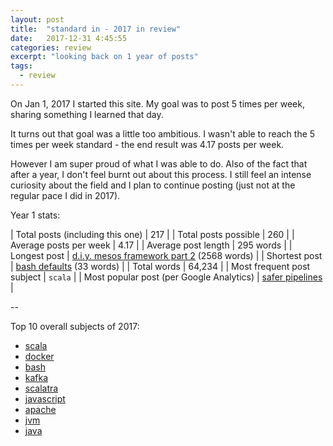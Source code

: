 ```yaml
---
layout: post
title:  "standard in - 2017 in review"
date:   2017-12-31 4:45:55
categories: review
excerpt: "looking back on 1 year of posts"
tags:
  - review
---
```


On Jan 1, 2017 I started this site.  My goal was to post 5 times per week, sharing something I learned that day.

It turns out that goal was a little too ambitious.  I wasn't able to reach the 5 times per week standard - the end result was 4.17 posts per week.  

However I am super proud of what I was able to do.  Also of the fact that after a year, I don't feel burnt out about this process.  I still feel an intense curiosity about the field and I plan to continue posting (just not at the regular pace I did in 2017).

Year 1 stats:

| Total posts (including this one) | 217 |
| Total posts possible | 260  |
| Average posts per week | 4.17 |
| Average post length | 295 words |
| Longest post | [d.i.y. mesos framework part 2](/environment/2017/10/25/diy-mesos-framework-part-2.html) (2568 words) |
| Shortest post | [bash defaults](/tools/2017/06/15/bash-defaults.html) (33 words) |
| Total words | 64,234 |
| Most frequent post subject | `scala` |
| Most popular post (per Google Analytics) | [safer pipelines](/tools/2017/08/18/safer-pipelines.html) |

--

Top 10 overall subjects of 2017:

* [scala](/search?term=scala)
* [docker](/search?term=docker)
* [bash](/search?term=bash)
* [kafka](/search?term=kafka)
* [scalatra](/search?term=scalatra)
* [javascript](/search?term=javascript)
* [apache](/search?term=apache)
* [jvm](/search?term=jvm)
* [java](/search?term=java)

<style>
table {
    border-collapse: collapse;
    border-spacing: 0;
    border:2px solid #000000;
}

th {
    border:2px solid #000000;
    padding: 5px;
}

td {
    border:1px solid #000000;
    padding: 5px;
    font-size: 14px;
}
</style>
